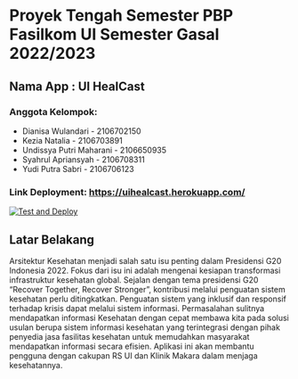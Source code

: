 # Proyek Tengah Semester PBP Fasilkom UI Semester Gasal 2022/2023
## Nama App : UI HealCast
### Anggota Kelompok:
<ul>
  <li>Dianisa Wulandari - 2106702150</li>
  <li>Kezia Natalia - 2106703891</li>
  <li>Undissya Putri Maharani - 2106650935</li>
  <li>Syahrul Apriansyah - 2106708311</li>
  <li>Yudi Putra Sabri - 2106706123</li>
</ul>


### Link Deployment: https://uihealcast.herokuapp.com/
[![Test and Deploy][actions-badge]][commits-gh]
## Latar Belakang
Arsitektur Kesehatan menjadi salah satu isu penting dalam Presidensi G20 Indonesia 2022. Fokus dari isu ini adalah mengenai kesiapan transformasi infrastruktur kesehatan global. Sejalan dengan tema presidensi G20 “Recover Together, Recover Stronger”, kontribusi melalui penguatan sistem kesehatan perlu ditingkatkan. Penguatan sistem yang inklusif dan responsif terhadap krisis dapat melalui sistem informasi.
Permasalahan sulitnya mendapatkan informasi Kesehatan dengan cepat membawa kita pada solusi usulan berupa sistem informasi kesehatan yang terintegrasi dengan pihak penyedia jasa fasilitas kesehatan untuk memudahkan masyarakat mendapatkan informasi secara efisien.  Aplikasi ini akan membantu pengguna dengan cakupan RS UI dan Klinik Makara dalam menjaga kesehatannya.



[actions-badge]: https://UI-HealCast/UIHealCastF11/workflows/Test%20and%20Deploy/badge.svg
[commits-gh]: https://github.com/UI-HealCast/UIHealCastF11/commits/main
